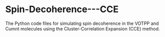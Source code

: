 # Spin-Decoherence---CCE
The Python code files for simulating spin decoherence in the VOTPP and Cumnt molecules using the Cluster-Correlation Expansion (CCE) method.
